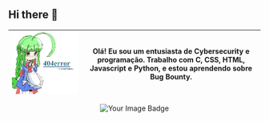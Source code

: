 ## Hi there 👋
| <img src="7447334da9d0fcb9269517e9375365dc-removebg-preview.png" width="500"> | **Olá! Eu sou um entusiasta de Cybersecurity e programação. Trabalho com C, CSS, HTML, Javascript e Python, e estou aprendendo sobre Bug Bounty.** |
|---|---|
<p align="center">
  <img src="https://tryhackme-badges.s3.amazonaws.com/fitgirl.png" alt="Your Image Badge"/>
</p>




